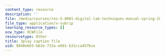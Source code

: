 ```yaml
---
content_type: resource
description: ''
file: /media/courses/res-5-0001-digital-lab-techniques-manual-spring-2007/9848e6b5b63e733ae091b31cca457bce_a4hLUCX893M.srt
file_type: application/x-subrip
learning_resource_types: []
ocw_type: OCWFile
resourcetype: Other
title: 3play caption file
uid: 9848e6b5-b63e-733a-e091-b31cca457bce
---
```

